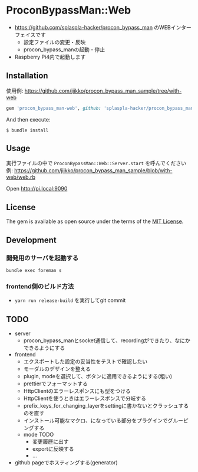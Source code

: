 # ProconBypassMan::Web
*  https://github.com/splaspla-hacker/procon_bypass_man のWEBインターフェイスです
    * 設定ファイルの変更・反映
    * procon_bypass_manの起動・停止
* Raspberry Pi4内で起動します

## Installation
使用例: https://github.com/jiikko/procon_bypass_man_sample/tree/with-web

```ruby
gem 'procon_bypass_man-web', github: 'splaspla-hacker/procon_bypass_man-web'
```

And then execute:

    $ bundle install

## Usage
実行ファイルの中で `ProconBypassMan::Web::Server.start` を呼んでください  
例: https://github.com/jiikko/procon_bypass_man_sample/blob/with-web/web.rb  

Open http://pi.local:9090

## License

The gem is available as open source under the terms of the [MIT License](https://opensource.org/licenses/MIT).

## Development
### 開発用のサーバを起動する
`bundle exec foreman s`

### frontend側のビルド方法
* `yarn run release-build` を実行してgit commit

## TODO
* server
    * procon_bypass_manとsocket通信して、recordingができたり、なにかできるようにする
* frontend
    * エクスポートした設定の妥当性をテストで確認したい
    * モーダルのデザインを整える
    * plugin, modeを選択して、ボタンに適用できるようにする(粗い)
    * prettierでフォーマットする
    * HttpClientのエラーレスポンスにも型をつける
    * HttpClientを使うときはエラーレスポンスで分岐する
    * prefix_keys_for_changing_layerをsettingに書かないとクラッシュするのを直す
    * インストール可能なマクロ、になっている部分をプラグインでグルーピングする
    * mode TODO
        * 変更履歴に出す
        * exportに反映する
        * ...
* github pageでホスティングする(generator)
